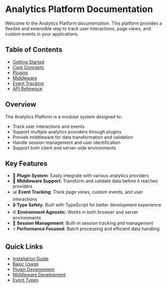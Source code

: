 # Analytics Platform Documentation

Welcome to the Analytics Platform documentation. This platform provides a flexible and extensible way to track user interactions, page views, and custom events in your applications.

## Table of Contents

- [Getting Started](./getting-started.md)
- [Core Concepts](./core-concepts.md)
- [Plugins](./plugins.md)
- [Middleware](./middleware.md)
- [Event Tracking](./event-tracking.md)
- [API Reference](./api-reference.md)

## Overview

The Analytics Platform is a modular system designed to:

- Track user interactions and events
- Support multiple analytics providers through plugins
- Provide middleware for data transformation and validation
- Handle session management and user identification
- Support both client and server-side environments

## Key Features

- 🔌 **Plugin System**: Easily integrate with various analytics providers
- 🔄 **Middleware Support**: Transform and validate data before it reaches providers
- 📊 **Event Tracking**: Track page views, custom events, and user interactions
- 🔒 **Type Safety**: Built with TypeScript for better development experience
- 🌐 **Environment Agnostic**: Works in both browser and server environments
- 🎯 **Session Management**: Built-in session tracking and management
- ⚡ **Performance Focused**: Batch processing and efficient data handling

## Quick Links

- [Installation Guide](./getting-started.md#installation)
- [Basic Usage](./getting-started.md#basic-usage)
- [Plugin Development](./plugins.md#creating-plugins)
- [Middleware Development](./middleware.md#creating-middleware)
- [Event Types](./event-tracking.md#event-types)
